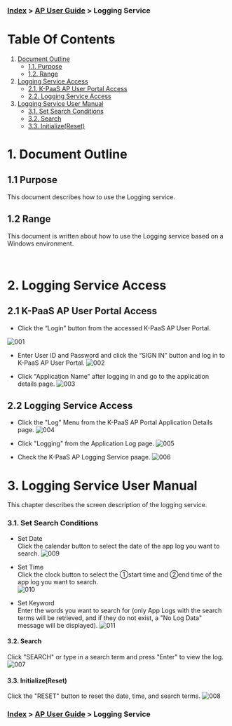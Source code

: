 ### [Index](https://github.com/K-PaaS/Guide-eng/blob/master/README.md) > [AP User Guide](../README.md) > Logging Service


# Table Of Contents

1. [Document Outline](#1)
	- [1.1. Purpose](#1-1)
	- [1.2. Range](#1-2)
2. [Logging Service Access](#2)
	- [2.1. K-PaaS AP User Portal Access](#2-1)
	- [2.2. Logging Service Access](#2-2)
3. [Logging Service User Manual](#3)
	- [3.1. Set Search Conditions](#3-1)
	- [3.2. Search](#3-2)
	- [3.3. Initialize(Reset)](#3-3)

	
# <div id='1'/> 1. Document Outline
## <div id='1-1'/> 1.1 Purpose
This document describes how to use the Logging service.

## <div id='1-2'/> 1.2 Range
This document is written about how to use the Logging service based on a Windows environment.

<br/>

# <div id='2'/> 2. Logging Service Access

## <div id='2-1'/> 2.1 K-PaaS AP User Portal Access
- Click the “Login” button from the accessed K-PaaS AP User Portal.

![001]

- Enter User ID and Password and click the “SIGN IN” button and log in to K-PaaS AP User Portal.
![002]

- Click "Application Name" after logging in and go to the application details page.
![003]

## <div id='2-2'/> 2.2 Logging Service Access

- Click the "Log" Menu from the K-PaaS AP Portal Application Details page.
![004]

- Click "Logging" from the Application Log page.
![005]

- Check the K-PaaS AP Logging Service paage.
![006]

# <div id='3'/> 3. Logging Service User Manual
This chapter describes the screen description of the logging service.

### <div id='3-1'/> 3.1. Set Search Conditions
- Set Date  
  Click the calendar button to select the date of the app log you want to search.
![009]

- Set Time  
  Click the clock button to select the ①start time and ②end time of the app log you want to search.  
![010]

- Set Keyword  
  Enter the words you want to search for (only App Logs with the search terms will be retrieved, and if they do not exist, a "No Log Data" message will be displayed).
![011]

#### <div id='3-2'/> 3.2. Search
Click "SEARCH" or type in a search term and press "Enter" to view the log.
![007]

#### <div id='3-3'/> 3.3. Initialize(Reset)
Click the "RESET" button to reset the date, time, and search terms.
![008]



[001]:./images/logging-service/image001.png
[002]:./images/logging-service/image002.png
[003]:./images/logging-service/image003.png
[004]:./images/logging-service/image004.png
[005]:./images/logging-service/image005.png
[006]:./images/logging-service/image006.png
[007]:./images/logging-service/image007.png
[008]:./images/logging-service/image008.png
[009]:./images/logging-service/image009.png
[010]:./images/logging-service/image010.png
[011]:./images/logging-service/image011.png


### [Index](https://github.com/K-PaaS/Guide-eng/blob/master/README.md) > [AP User Guide](../README.md) > Logging Service

